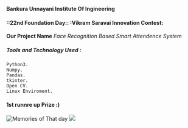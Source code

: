 __Bankura Unnayani Institute Of Ingineering__

####     ::22nd Foundation Day::  :Vikram Saravai Innovation Contest:

__Our Project Name__
    _Face Recognition Based Smart Attendence System_


##### Tools and Technology Used :
    Python3.
    Numpy.
    Pandas.
    tkinter.
    Open CV.
    Linux Enviroment.

#### 1st runnre up Prize :)
![Memories of That day](/home/ayan/Desktop/image1.jpg)
![ ](/home/ayan/Desktop/image2.jpg)